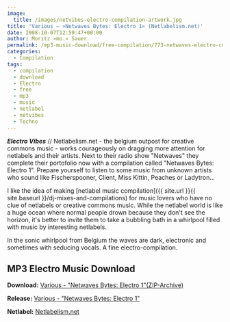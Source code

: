 ```yaml
---
image:
  title: /images/netvibes-electro-compilation-artwork.jpg
title: 'Various – »Netwaves Bytes: Electro 1« (Netlabelism.net)'
date: 2008-10-07T12:59:47+00:00
author: Moritz »mo.« Sauer
permalink: /mp3-music-download/free-compilation/773-netwaves-electro-compilation-1
categories:
  - Compilation
tags:
  - compilation
  - download
  - Electro
  - free
  - mp3
  - music
  - netlabel
  - netvibes
  - Techno
---
```

***Electro Vibes*** // Netlabelism.net - the belgium outpost for creative commons music - works courageously on dragging more attention for netlabels and their artists. Next to their radio show "Netwaves" they complete their portofolio now with a compilation called "Netwaves Bytes: Electro 1". Prepare yourself to listen to some music from unknown artists who sound like Fischerspooner, Client, Miss Kittin, Peaches or Ladytron...

<!--more-->

<!--adsense-->

I like the idea of making [netlabel music compilation]({{ site.url }}{{ site.baseurl }}/dj-mixes-and-compilations) for music lovers who have no clue of netlabels or creative commons music. While the netlabel world is like a huge ocean where normal people drown because they don't see the horizon, it's better to invite them to take a bubbling bath in a whirlpool filled with music by interesting netlabels.

In the sonic whirlpool from Belgium the waves are dark, electronic and sometimes with seducing vocals. A fine electro-compilation.

## MP3 Electro Music Download

**Download:** <a href="http://www.archive.org/compress/nwscomp001" target="_blank">Various - "Netwaves Bytes: Electro 1"(ZIP-Archive)</a>
  
**Release:** <a href="http://netlabelism.net/node/361" target="_blank">Various - "Netwaves Bytes: Electro 1"</a>
  
**Netlabel:** <a href="http://netlabelism.net/node/361" target="_blank">Netlabelism.net</a>